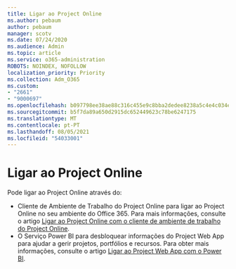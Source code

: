 ```yaml
---
title: Ligar ao Project Online
ms.author: pebaum
author: pebaum
manager: scotv
ms.date: 07/24/2020
ms.audience: Admin
ms.topic: article
ms.service: o365-administration
ROBOTS: NOINDEX, NOFOLLOW
localization_priority: Priority
ms.collection: Adm_O365
ms.custom:
- "2661"
- "9000697"
ms.openlocfilehash: b097798ee38ae88c316c455e9c8bba2dedee8238a5c4e4c034ecfc9cdc17f72e
ms.sourcegitcommit: b5f7da89a650d2915dc652449623c78be6247175
ms.translationtype: MT
ms.contentlocale: pt-PT
ms.lasthandoff: 08/05/2021
ms.locfileid: "54033001"
---
```

# <a name="connect-to-project-online"></a>Ligar ao Project Online

Pode ligar ao Project Online através do:

- Cliente de Ambiente de Trabalho do Project Online para ligar ao Project Online no seu ambiente do Office 365. Para mais informações, consulte o artigo [Ligar ao Project Online com o cliente de ambiente de trabalho do Project Online](https://docs.microsoft.com/projectonline/connect-to-project-online-with-the-project-online-desktop-client).  
- O Serviço Power BI para desbloquear informações do Project Web App para ajudar a gerir projetos, portfólios e recursos. Para obter mais informações, consulte o artigo [Ligar ao Project Web App com o Power BI](https://docs.microsoft.com/power-bi/connect-data/service-connect-to-project-online).  